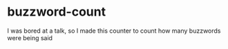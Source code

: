 # buzzword-count
I was bored at a talk, so I made this counter to count how many buzzwords were being said

